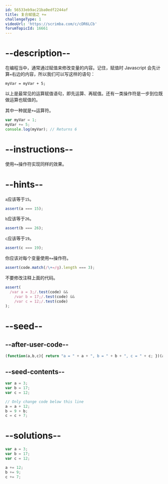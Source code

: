 ```yaml
---
id: 56533eb9ac21ba0edf2244af
title: 复合赋值之 +=
challengeType: 1
videoUrl: 'https://scrimba.com/c/cDR6LCb'
forumTopicId: 16661
---
```


# --description--

在编程当中，通常通过赋值来修改变量的内容。记住，赋值时 Javascript 会先计算`=`右边的内容，所以我们可以写这样的语句：

`myVar = myVar + 5;`

以上是最常见的运算赋值语句，即先运算、再赋值。还有一类操作符是一步到位既做运算也赋值的。

其中一种就是`+=`运算符。

```js
var myVar = 1;
myVar += 5;
console.log(myVar); // Returns 6
```

# --instructions--

使用`+=`操作符实现同样的效果。

# --hints--

`a`应该等于`15`。

```js
assert(a === 15);
```

`b`应该等于`26`。

```js
assert(b === 26);
```

`c`应该等于`19`。

```js
assert(c === 19);
```

你应该对每个变量使用`+=`操作符。

```js
assert(code.match(/\+=/g).length === 3);
```

不要修改注释上面的代码。

```js
assert(
  /var a = 3;/.test(code) &&
    /var b = 17;/.test(code) &&
    /var c = 12;/.test(code)
);
```

# --seed--

## --after-user-code--

```js
(function(a,b,c){ return "a = " + a + ", b = " + b + ", c = " + c; })(a,b,c);
```

## --seed-contents--

```js
var a = 3;
var b = 17;
var c = 12;

// Only change code below this line
a = a + 12;
b = 9 + b;
c = c + 7;
```

# --solutions--

```js
var a = 3;
var b = 17;
var c = 12;

a += 12;
b += 9;
c += 7;
```
